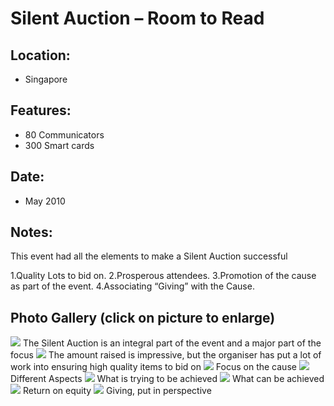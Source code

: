 Silent Auction – Room to Read
=============================

## Location:
 - Singapore

## Features:
 - 80 Communicators
 - 300 Smart cards

## Date:
 - May 2010

## Notes:
This event had all the elements to make a Silent Auction successful

1.Quality Lots to bid on.
2.Prosperous attendees.
3.Promotion of the cause as part of the event.
4.Associating &ldquo;Giving&rdquo; with the Cause.

## Photo Gallery (click on picture to enlarge)
[ ![ ](wp-content/uploads/2011/09/silent_auction10_1_s.jpg)](wp-content/uploads/2011/09/silent_auction10_1_l.jpg) The Silent Auction is an integral part of the event and a major part of the focus
[ ![ ](wp-content/uploads/2011/09/silent_auction10_2_s.jpg)](wp-content/uploads/2011/09/silent_auction10_2_l.jpg) The amount raised is impressive, but the organiser has put a lot of work into ensuring high quality items to bid on
[ ![ ](wp-content/uploads/2011/09/silent_auction10_3_s.jpg)](wp-content/uploads/2011/09/silent_auction10_3_l.jpg) Focus on the cause
[ ![ ](wp-content/uploads/2011/09/silent_auction10_4_s.jpg)](wp-content/uploads/2011/09/silent_auction10_4_l.jpg) Different Aspects
[ ![ ](wp-content/uploads/2011/09/silent_auction10_5_s.jpg)](wp-content/uploads/2011/09/silent_auction10_5_l.jpg) What is trying to be achieved
[ ![ ](wp-content/uploads/2011/09/silent_auction10_6_s.jpg)](wp-content/uploads/2011/09/silent_auction10_6_l.jpg) What can be achieved
[ ![ ](wp-content/uploads/2011/09/silent_auction10_7_s.jpg)](wp-content/uploads/2011/09/silent_auction10_7_l.jpg) Return on equity
[ ![ ](wp-content/uploads/2011/09/silent_auction10_8_s.jpg)](wp-content/uploads/2011/09/silent_auction10_8_l.jpg) Giving, put in perspective
